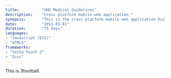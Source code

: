 ```yaml
---
title: 			"UHG Medical Guidelines"
description:	"Cross platform mobile web application."
synopsis:		"This is the cross platform mobile web application built for Anroid and iOS using Sencha Touch 2."
date:			"2013-03-01"
duration:		"75 days"
languages: 		
- "Javascript (ES5)"
- "HTML5"
frameworks:
- "Secha Touch 2"
- "Scss"
---
```


This is 3football.